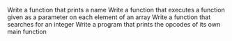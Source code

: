 Write a function that prints a name
Write a function that executes a function given as a parameter on each element of an array
Write a function that searches for an integer
Write a program that prints the opcodes of its own main function
